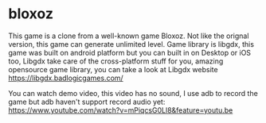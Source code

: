 # bloxoz
This game is a clone from a well-known game Bloxoz. Not like the orignal version, this game can generate unlimited level.
Game library is libgdx, this game was built on android platform but you can built in on Desktop or iOS too, Libgdx take care of the cross-platform stuff for you, amazing opensource game library, you can take a look at Libgdx website https://libgdx.badlogicgames.com/

You can watch demo video, this video has no sound, I use adb to record the game but adb haven't support record audio yet:
https://www.youtube.com/watch?v=mPiqcsG0Ll8&feature=youtu.be
